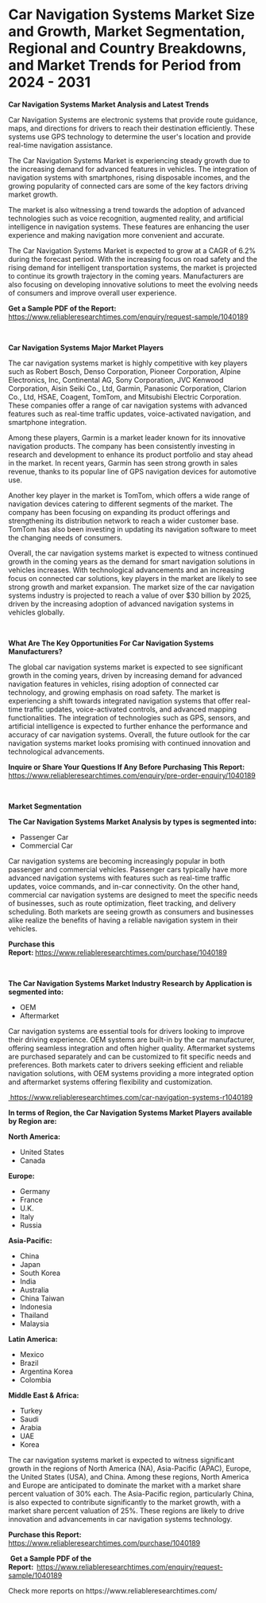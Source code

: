 <p><h1>Car Navigation Systems Market Size and Growth, Market Segmentation, Regional and Country Breakdowns, and Market Trends for Period from 2024 -  2031</h1></p><p><strong>Car Navigation Systems Market Analysis and Latest Trends</strong></p>
<p><p>Car Navigation Systems are electronic systems that provide route guidance, maps, and directions for drivers to reach their destination efficiently. These systems use GPS technology to determine the user's location and provide real-time navigation assistance.</p><p>The Car Navigation Systems Market is experiencing steady growth due to the increasing demand for advanced features in vehicles. The integration of navigation systems with smartphones, rising disposable incomes, and the growing popularity of connected cars are some of the key factors driving market growth.</p><p>The market is also witnessing a trend towards the adoption of advanced technologies such as voice recognition, augmented reality, and artificial intelligence in navigation systems. These features are enhancing the user experience and making navigation more convenient and accurate.</p><p>The Car Navigation Systems Market is expected to grow at a CAGR of 6.2% during the forecast period. With the increasing focus on road safety and the rising demand for intelligent transportation systems, the market is projected to continue its growth trajectory in the coming years. Manufacturers are also focusing on developing innovative solutions to meet the evolving needs of consumers and improve overall user experience.</p></p>
<p><strong>Get a Sample PDF of the Report:&nbsp;</strong> <a href="https://www.reliableresearchtimes.com/enquiry/request-sample/1040189">https://www.reliableresearchtimes.com/enquiry/request-sample/1040189</a></p>
<p>&nbsp;</p>
<p><strong>Car Navigation Systems Major Market Players</strong></p>
<p><p>The car navigation systems market is highly competitive with key players such as Robert Bosch, Denso Corporation, Pioneer Corporation, Alpine Electronics, Inc, Continental AG, Sony Corporation, JVC Kenwood Corporation, Aisin Seiki Co., Ltd, Garmin, Panasonic Corporation, Clarion Co., Ltd, HSAE, Coagent, TomTom, and Mitsubishi Electric Corporation. These companies offer a range of car navigation systems with advanced features such as real-time traffic updates, voice-activated navigation, and smartphone integration.</p><p>Among these players, Garmin is a market leader known for its innovative navigation products. The company has been consistently investing in research and development to enhance its product portfolio and stay ahead in the market. In recent years, Garmin has seen strong growth in sales revenue, thanks to its popular line of GPS navigation devices for automotive use.</p><p>Another key player in the market is TomTom, which offers a wide range of navigation devices catering to different segments of the market. The company has been focusing on expanding its product offerings and strengthening its distribution network to reach a wider customer base. TomTom has also been investing in updating its navigation software to meet the changing needs of consumers.</p><p>Overall, the car navigation systems market is expected to witness continued growth in the coming years as the demand for smart navigation solutions in vehicles increases. With technological advancements and an increasing focus on connected car solutions, key players in the market are likely to see strong growth and market expansion. The market size of the car navigation systems industry is projected to reach a value of over $30 billion by 2025, driven by the increasing adoption of advanced navigation systems in vehicles globally.</p></p>
<p>&nbsp;</p>
<p><strong>What Are The Key Opportunities For Car Navigation Systems Manufacturers?</strong></p>
<p><p>The global car navigation systems market is expected to see significant growth in the coming years, driven by increasing demand for advanced navigation features in vehicles, rising adoption of connected car technology, and growing emphasis on road safety. The market is experiencing a shift towards integrated navigation systems that offer real-time traffic updates, voice-activated controls, and advanced mapping functionalities. The integration of technologies such as GPS, sensors, and artificial intelligence is expected to further enhance the performance and accuracy of car navigation systems. Overall, the future outlook for the car navigation systems market looks promising with continued innovation and technological advancements.</p></p>
<p><strong>Inquire or Share Your Questions If Any Before Purchasing This Report:</strong> <a href="https://www.reliableresearchtimes.com/enquiry/pre-order-enquiry/1040189">https://www.reliableresearchtimes.com/enquiry/pre-order-enquiry/1040189</a></p>
<p>&nbsp;</p>
<p><strong>Market Segmentation</strong></p>
<p><strong>The Car Navigation Systems Market Analysis by types is segmented into:</strong></p>
<p><ul><li>Passenger Car</li><li>Commercial Car</li></ul></p>
<p><p>Car navigation systems are becoming increasingly popular in both passenger and commercial vehicles. Passenger cars typically have more advanced navigation systems with features such as real-time traffic updates, voice commands, and in-car connectivity. On the other hand, commercial car navigation systems are designed to meet the specific needs of businesses, such as route optimization, fleet tracking, and delivery scheduling. Both markets are seeing growth as consumers and businesses alike realize the benefits of having a reliable navigation system in their vehicles.</p></p>
<p><strong>Purchase this Report:&nbsp;</strong><a href="https://www.reliableresearchtimes.com/purchase/1040189">https://www.reliableresearchtimes.com/purchase/1040189</a></p>
<p>&nbsp;</p>
<p><strong>The Car Navigation Systems Market Industry Research by Application is segmented into:</strong></p>
<p><ul><li>OEM</li><li>Aftermarket</li></ul></p>
<p><p>Car navigation systems are essential tools for drivers looking to improve their driving experience. OEM systems are built-in by the car manufacturer, offering seamless integration and often higher quality. Aftermarket systems are purchased separately and can be customized to fit specific needs and preferences. Both markets cater to drivers seeking efficient and reliable navigation solutions, with OEM systems providing a more integrated option and aftermarket systems offering flexibility and customization.</p></p>
<p><a href="https://www.reliableresearchtimes.com/car-navigation-systems-r1040189">&nbsp;https://www.reliableresearchtimes.com/car-navigation-systems-r1040189</a></p>
<p><strong>In terms of Region, the Car Navigation Systems Market Players available by Region are:</strong></p>
<p>
    <p> <strong> North America: </strong>
        <ul>
            <li>United States</li>
            <li>Canada</li>
        </ul>
        </p> 
    <p> <strong> Europe: </strong>
        <ul>
            <li>Germany</li>
            <li>France</li>
            <li>U.K.</li>
            <li>Italy</li>
            <li>Russia</li>
        </ul>
        </p> 
    <p> <strong> Asia-Pacific: </strong>
        <ul>
            <li>China</li>
            <li>Japan</li>
            <li>South Korea</li>
            <li>India</li>
            <li>Australia</li>
            <li>China Taiwan</li>
            <li>Indonesia</li>
            <li>Thailand</li>
            <li>Malaysia</li>
        </ul>
        </p> 
    <p> <strong> Latin America: </strong>
        <ul>
            <li>Mexico</li>
            <li>Brazil</li>
            <li>Argentina Korea</li>
            <li>Colombia</li>
        </ul>
        </p> 
    <p> <strong> Middle East & Africa: </strong>
        <ul>
            <li>Turkey</li>
            <li>Saudi</li>
            <li>Arabia</li>
            <li>UAE</li>
            <li>Korea</li>
        </ul>
    </p>
    </p>
<p><p>The car navigation systems market is expected to witness significant growth in the regions of North America (NA), Asia-Pacific (APAC), Europe, the United States (USA), and China. Among these regions, North America and Europe are anticipated to dominate the market with a market share percent valuation of 30% each. The Asia-Pacific region, particularly China, is also expected to contribute significantly to the market growth, with a market share percent valuation of 25%. These regions are likely to drive innovation and advancements in car navigation systems technology.</p></p>
<p><strong>Purchase this Report: </strong><a href="https://www.reliableresearchtimes.com/purchase/1040189">https://www.reliableresearchtimes.com/purchase/1040189</a></p>
<p>&nbsp;<strong>Get a Sample PDF of the Report:&nbsp;&nbsp;</strong><a href="https://www.reliableresearchtimes.com/enquiry/request-sample/1040189">https://www.reliableresearchtimes.com/enquiry/request-sample/1040189</a></p>
<p><strong></strong></p>
<p>Check more reports on https://www.reliableresearchtimes.com/</p>